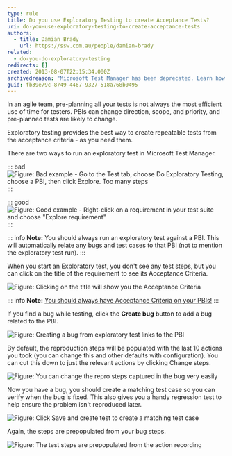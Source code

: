 ```yaml
---
type: rule
title: Do you use Exploratory Testing to create Acceptance Tests?
uri: do-you-use-exploratory-testing-to-create-acceptance-tests
authors:
  - title: Damian Brady
    url: https://ssw.com.au/people/damian-brady
related:
  - do-you-do-exploratory-testing
redirects: []
created: 2013-08-07T22:15:34.000Z
archivedreason: "Microsoft Test Manager has been deprecated. Learn how to use the \"Test & Feedback\" extension for exploratory testing: https://www.ssw.com.au/rules/do-you-do-exploratory-testing"
guid: fb39e79c-8749-4467-9327-518a768b0495
---
```


In an agile team, pre-planning all your tests is not always the most efficient use of time for testers. PBIs can change direction, scope, and priority, and pre-planned tests are likely to change.

Exploratory testing provides the best way to create repeatable tests from the acceptance criteria - as you need them.

<!--endintro-->

There are two ways to run an exploratory test in Microsoft Test Manager.

::: bad  
![Figure: Bad example - Go to the Test tab, choose Do Exploratory Testing, choose a PBI, then click Explore. Too many steps](exploratory\_2.png)  
:::

::: good  
![Figure: Good example - Right-click on a requirement in your test suite and choose "Explore requirement"](exploratory\_1.png)  
:::

::: info
**Note:** You should always run an exploratory test against a PBI. This will automatically relate any bugs and test cases to that PBI (not to mention the exploratory test run).
:::

When you start an Exploratory test, you don't see any test steps, but you can click on the title of the requirement to see its Acceptance Criteria.

![Figure: Clicking on the title will show you the Acceptance Criteria](show\_criteria.png)  

::: info
**Note:** [You should always have Acceptance Criteria on your PBIs!](/do-your-user-stories-include-acceptance-criteria-aka-never-assume-automatic-gold-plating)
:::

If you find a bug while testing, click the  **Create bug** button to add a bug related to the PBI.

![Figure: Creating a bug from exploratory test links to the PBI](create\_bug.png)  

By default, the reproduction steps will be populated with the last 10 actions you took (you can change this and other defaults with configuration). You can cut this down to just the relevant actions by clicking Change steps.

![Figure: You can change the repro steps captured in the bug very easily](change\_bug\_steps.png)  

Now you have a bug, you should create a matching test case so you can verify when the bug is fixed.  This also gives you a handy regression test to help ensure the problem isn't reproduced later.

![Figure: Click Save and create test to create a matching test case](save\_create\_test.png)  

Again, the steps are prepopulated from your bug steps.

![Figure: The test steps are prepopulated from the action recording](create\_test.png)  
